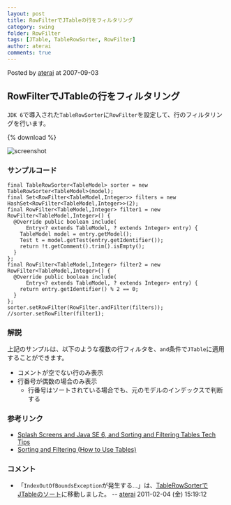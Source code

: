 ```yaml
---
layout: post
title: RowFilterでJTableの行をフィルタリング
category: swing
folder: RowFilter
tags: [JTable, TableRowSorter, RowFilter]
author: aterai
comments: true
---
```


Posted by [aterai](http://terai.xrea.jp/aterai.html) at 2007-09-03

## RowFilterでJTableの行をフィルタリング
`JDK 6`で導入された`TableRowSorter`に`RowFilter`を設定して、行のフィルタリングを行います。

{% download %}

![screenshot](https://lh3.googleusercontent.com/_9Z4BYR88imo/TQTST-FvjRI/AAAAAAAAAik/ZbU9nuVVCiI/s800/RowFilter.png)

### サンプルコード
<pre class="prettyprint"><code>final TableRowSorter&lt;TableModel&gt; sorter = new TableRowSorter&lt;TableModel&gt;(model);
final Set&lt;RowFilter&lt;TableModel,Integer&gt;&gt; filters = new HashSet&lt;RowFilter&lt;TableModel,Integer&gt;&gt;(2);
final RowFilter&lt;TableModel,Integer&gt; filter1 = new RowFilter&lt;TableModel,Integer&gt;() {
  @Override public boolean include(
      Entry&lt;? extends TableModel, ? extends Integer&gt; entry) {
    TableModel model = entry.getModel();
    Test t = model.getTest(entry.getIdentifier());
    return !t.getComment().trim().isEmpty();
  }
};
final RowFilter&lt;TableModel,Integer&gt; filter2 = new RowFilter&lt;TableModel,Integer&gt;() {
  @Override public boolean include(
      Entry&lt;? extends TableModel, ? extends Integer&gt; entry) {
    return entry.getIdentifier() % 2 == 0;
  }
};
sorter.setRowFilter(RowFilter.andFilter(filters));
//sorter.setRowFilter(filter1);
</code></pre>

### 解説
上記のサンプルは、以下のような複数の行フィルタを、`and`条件で`JTable`に適用することができます。

- コメントが空でない行のみ表示
- 行番号が偶数の場合のみ表示
    - 行番号はソートされている場合でも、元のモデルのインデックスで判断する

<!-- dummy comment line for breaking list -->

### 参考リンク
- [Splash Screens and Java SE 6, and Sorting and Filtering Tables Tech Tips](http://web.archive.org/web/20090419180550/http://java.sun.com/developer/JDCTechTips/2005/tt1115.html)
- [Sorting and Filtering (How to Use Tables)](http://docs.oracle.com/javase/tutorial/uiswing/components/table.html#sorting)

<!-- dummy comment line for breaking list -->

### コメント
- 「`IndexOutOfBoundsException`が発生する…」は、[TableRowSorterでJTableのソート](http://terai.xrea.jp/Swing/TableRowSorter.html)に移動しました。 -- [aterai](http://terai.xrea.jp/aterai.html) 2011-02-04 (金) 15:19:12

<!-- dummy comment line for breaking list -->

